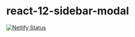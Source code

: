 # react-12-sidebar-modal

[![Netlify Status](https://api.netlify.com/api/v1/badges/d030a0a2-10a5-46ca-add8-b683e58ab300/deploy-status)](https://app.netlify.com/sites/react-12-sidebar/deploys)
